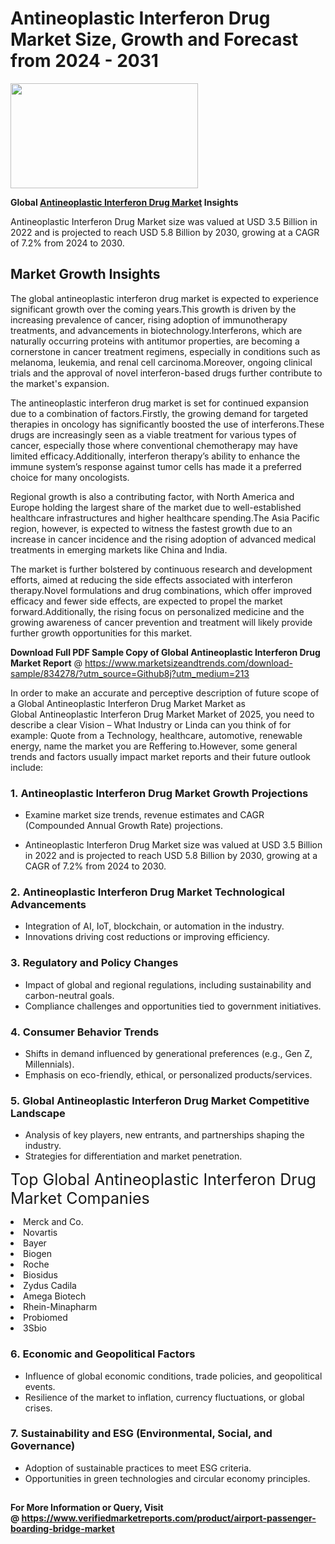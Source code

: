 <H1>Antineoplastic Interferon Drug Market Size, Growth and Forecast from 2024 - 2031</H1><img class="aligncenter size-medium wp-image-584254" src="https://thirdeyenews.in/wp-content/uploads/2024/09/Global-Market-Research-300x168.jpeg" alt="" width="300" height="168" /><p><strong>Global&nbsp;<a href="https://www.marketsizeandtrends.com/download-sample/834278/?utm_source=Github8j?utm_medium=213">Antineoplastic Interferon Drug Market</a> Insights</strong></p><p>Antineoplastic Interferon Drug Market size was valued at USD 3.5 Billion in 2022 and is projected to reach USD 5.8 Billion by 2030, growing at a CAGR of 7.2% from 2024 to 2030.</p><p><h2>Market Growth Insights</h2> <p>The global antineoplastic interferon drug market is expected to experience significant growth over the coming years.This growth is driven by the increasing prevalence of cancer, rising adoption of immunotherapy treatments, and advancements in biotechnology.Interferons, which are naturally occurring proteins with antitumor properties, are becoming a cornerstone in cancer treatment regimens, especially in conditions such as melanoma, leukemia, and renal cell carcinoma.Moreover, ongoing clinical trials and the approval of novel interferon-based drugs further contribute to the market's expansion.</p> <p>The antineoplastic interferon drug market is set for continued expansion due to a combination of factors.Firstly, the growing demand for targeted therapies in oncology has significantly boosted the use of interferons.These drugs are increasingly seen as a viable treatment for various types of cancer, especially those where conventional chemotherapy may have limited efficacy.Additionally, interferon therapy’s ability to enhance the immune system’s response against tumor cells has made it a preferred choice for many oncologists.</p> <p>Regional growth is also a contributing factor, with North America and Europe holding the largest share of the market due to well-established healthcare infrastructures and higher healthcare spending.The Asia Pacific region, however, is expected to witness the fastest growth due to an increase in cancer incidence and the rising adoption of advanced medical treatments in emerging markets like China and India.</p> <p>The market is further bolstered by continuous research and development efforts, aimed at reducing the side effects associated with interferon therapy.Novel formulations and drug combinations, which offer improved efficacy and fewer side effects, are expected to propel the market forward.Additionally, the rising focus on personalized medicine and the growing awareness of cancer prevention and treatment will likely provide further growth opportunities for this market.</p> <p><span class=""><strong>Download Full PDF Sample Copy of Global Antineoplastic Interferon Drug Market Report</strong> @ <a href="https://www.marketsizeandtrends.com/download-sample/834278/?utm_source=Github8j?utm_medium=213" target="_blank">https://www.marketsizeandtrends.com/download-sample/834278/?utm_source=Github8j?utm_medium=213</a></span></p><p>In order to make an accurate and perceptive description of future scope of a Global&nbsp;Antineoplastic Interferon Drug Market Market as Global&nbsp;Antineoplastic Interferon Drug Market Market of 2025, you need to describe a clear Vision &ndash; What Industry or Linda can you think of for example: Quote from a Technology, healthcare, automotive, renewable energy, name the market you are Reffering to.However, some general trends and factors usually impact market reports and their future outlook include:</p><h3>1.&nbsp;<strong>Antineoplastic Interferon Drug Market Growth Projections</strong></h3><ul><li>Examine market size trends, revenue estimates and CAGR (Compounded Annual Growth Rate) projections.</li><li><p>Antineoplastic Interferon Drug Market size was valued at USD 3.5 Billion in 2022 and is projected to reach USD 5.8 Billion by 2030, growing at a CAGR of 7.2% from 2024 to 2030.</p></li></ul><h3>2.&nbsp;<strong>Antineoplastic Interferon Drug Market Technological Advancements</strong></h3><ul><li>Integration of AI, IoT, blockchain, or automation in the industry.</li><li>Innovations driving cost reductions or improving efficiency.</li></ul><h3>3.&nbsp;<strong>Regulatory and Policy Changes</strong></h3><ul><li>Impact of global and regional regulations, including sustainability and carbon-neutral goals.</li><li>Compliance challenges and opportunities tied to government initiatives.</li></ul><h3>4.&nbsp;<strong>Consumer Behavior Trends</strong></h3><ul><li>Shifts in demand influenced by generational preferences (e.g., Gen Z, Millennials).</li><li>Emphasis on eco-friendly, ethical, or personalized products/services.</li></ul><h3>5.&nbsp;<strong>Global Antineoplastic Interferon Drug Market Competitive Landscape</strong></h3><ul><li>Analysis of key players, new entrants, and partnerships shaping the industry.</li><li>Strategies for differentiation and market penetration.</li></ul><p data-pm-slice="1 1 []"><span style="color: inherit; font-family: inherit; font-size: 25px;">Top Global Antineoplastic Interferon Drug Market Companies</span></p><div class="" data-test-id=""><p><li>Merck and Co.</li><li> Novartis</li><li> Bayer</li><li> Biogen</li><li> Roche</li><li> Biosidus</li><li> Zydus Cadila</li><li> Amega Biotech</li><li> Rhein-Minapharm</li><li> Probiomed</li><li> 3Sbio</li></p></div><h3>6.&nbsp;<strong>Economic and Geopolitical Factors</strong></h3><ul><li>Influence of global economic conditions, trade policies, and geopolitical events.</li><li>Resilience of the market to inflation, currency fluctuations, or global crises.</li></ul><h3>7.&nbsp;<strong>Sustainability and ESG (Environmental, Social, and Governance)</strong></h3><ul><li>Adoption of sustainable practices to meet ESG criteria.</li><li>Opportunities in green technologies and circular economy principles.</li></ul><h2><strong style="font-size: 14px;">For More Information or Query, Visit @&nbsp;</strong><a style="background-color: #ffffff; font-size: 14px;" href="https://www.marketsizeandtrends.com/report/antineoplastic-interferon-drug-market/" target="_blank">https://www.verifiedmarketreports.com/product/airport-passenger-boarding-bridge-market</a></h2>